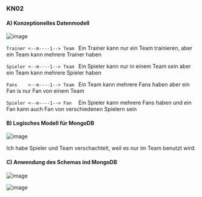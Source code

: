 ### KN02
#### A) Konzeptionelles Datenmodell

![image](https://github.com/Rubenizz/m165/assets/112400838/e5bb21c2-d39a-41b0-be49-3e83150ed703)

```Trainer <--m----1--> Team ``` Ein Trainer kann nur ein Team trainieren, aber ein Team kann mehrere Trainer haben

```Spieler <--m----1--> Team ``` Ein Spieler kann nur in einem Team sein aber ein Team kann mehrere Spieler haben

```Fans    <--m----1--> Team ``` Ein Team kann mehrere Fans haben aber ein Fan is nur Fan von einem Team

```Spieler <--m----1--> Fan  ``` Ein Spieler kann mehrere Fans haben und ein Fan kann auch Fan von verschiedenen Spielern sein

#### B) Logisches Modell für MongoDB

![image](https://github.com/Rubenizz/m165/assets/112400838/3717362b-e55d-45a0-b295-b872cf91d51c)

Ich habe Spieler und Team verschachtelt, weil es nur im Team benutzt wird.

#### C) Anwendung des Schemas ind MongoDB

![image](https://github.com/Rubenizz/m165/assets/112400838/f01bc822-cbfc-4f31-9b2b-2e918b22330f)

![image](https://github.com/Rubenizz/m165/assets/112400838/0901e9df-741b-4191-9520-aa040965d193)

